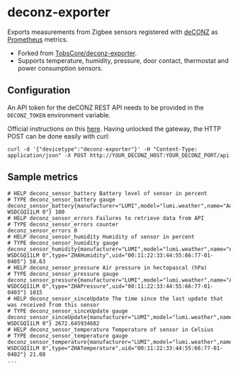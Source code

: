 # deconz-exporter

Exports measurements from Zigbee sensors registered with [deCONZ](https://dresden-elektronik.github.io/deconz-rest-doc/) as [Prometheus](https://prometheus.io/) metrics.

* Forked from [TobsCore/deconz-exporter](https://github.com/TobsCore/deconz-exporter).
* Supports temperature, humidity, pressure, door contact, thermostat and power consumption sensors.

## Configuration
An API token for the deCONZ REST API needs to be provided in the `DECONZ_TOKEN` environment variable.

Official instructions on this [here](https://dresden-elektronik.github.io/deconz-rest-doc/getting_started/#acquire-an-api-key). Having unlocked the gateway, the HTTP POST can be done easily with curl:
```
curl -d '{"devicetype":"deconz-exporter"}' -H "Content-Type: application/json" -X POST http://YOUR_DECONZ_HOST:YOUR_DECONZ_PORT/api
```

## Sample metrics
```
# HELP deconz_sensor_battery Battery level of sensor in percent
# TYPE deconz_sensor_battery gauge
deconz_sensor_battery{manufacturer="LUMI",model="lumi.weather",name="Aqara WSDCGQ11LM 0"} 100
# HELP deconz_sensor_errors Failures to retrieve data from API
# TYPE deconz_sensor_errors counter
deconz_sensor_errors 0
# HELP deconz_sensor_humidity Humidity of sensor in percent
# TYPE deconz_sensor_humidity gauge
deconz_sensor_humidity{manufacturer="LUMI",model="lumi.weather",name="Aqara WSDCGQ11LM 0",type="ZHAHumidity",uid="00:11:22:33:44:55:66:77-01-0405"} 58.63
# HELP deconz_sensor_pressure Air pressure in hectopascal (hPa)
# TYPE deconz_sensor_pressure gauge
deconz_sensor_pressure{manufacturer="LUMI",model="lumi.weather",name="Aqara WSDCGQ11LM 0",type="ZHAPressure",uid="00:11:22:33:44:55:66:77-01-0403"} 1015
# HELP deconz_sensor_sinceUpdate The time since the last update that was received from this sensor
# TYPE deconz_sensor_sinceUpdate gauge
deconz_sensor_sinceUpdate{manufacturer="LUMI",model="lumi.weather",name="Aqara WSDCGQ11LM 0"} 2672.645934682
# HELP deconz_sensor_temperature Temperature of sensor in Celsius
# TYPE deconz_sensor_temperature gauge
deconz_sensor_temperature{manufacturer="LUMI",model="lumi.weather",name="Aqara WSDCGQ11LM 0",type="ZHATemperature",uid="00:11:22:33:44:55:66:77-01-0402"} 21.08
...
```
